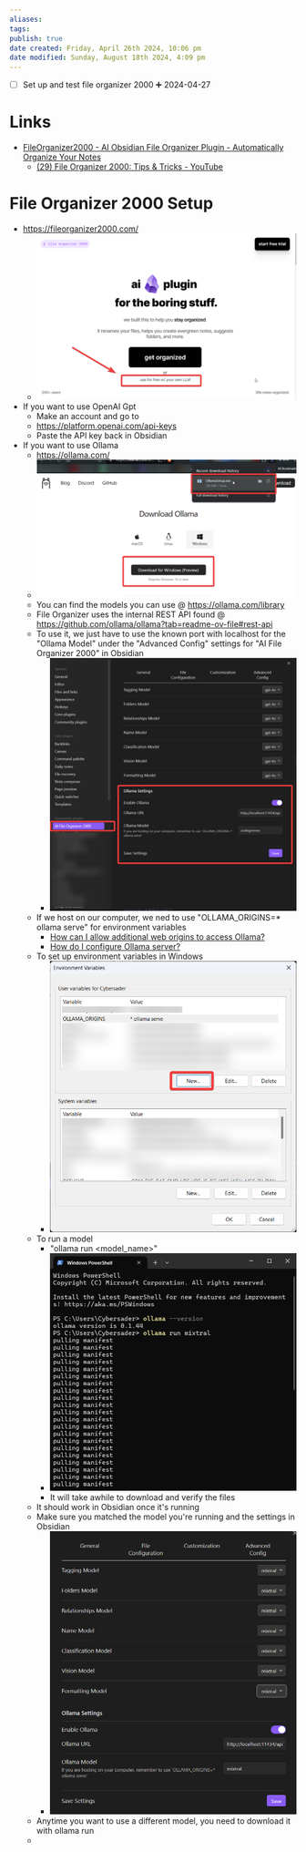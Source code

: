 ```yaml
---
aliases: 
tags: 
publish: true
date created: Friday, April 26th 2024, 10:06 pm
date modified: Sunday, August 18th 2024, 4:09 pm
---
```


- [ ] Set up and test file organizer 2000 ➕ 2024-04-27

# Links

- [FileOrganizer2000 - AI Obsidian File Organizer Plugin - Automatically Organize Your Notes](https://fileorganizer2000.com/)
	- [(29) File Organizer 2000: Tips & Tricks - YouTube](https://www.youtube.com/playlist?list=PLgRcC-DFR5jdUxbSBuNeymwYTH_FSVxio)

# File Organizer 2000 Setup

- https://fileorganizer2000.com/
	- ![500](_attachments/File%20Organizer%202000/IMG-20240818160940021.png)
- If you want to use OpenAI Gpt
	- Make an account and go to
	- https://platform.openai.com/api-keys
	- Paste the API key back in Obsidian
- If you want to use Ollama
	- https://ollama.com/
	- ![500](_attachments/File%20Organizer%202000/IMG-20240818160940082.png)
	- You can find the models you can use @ https://ollama.com/library
	- File Organizer uses the internal REST API found @ https://github.com/ollama/ollama?tab=readme-ov-file#rest-api
	- To use it, we just have to use the known port with localhost for the "Ollama Model" under the "Advanced Config" settings for "AI File Organizer 2000" in Obsidian
		- ![400](_attachments/File%20Organizer%202000/IMG-20240818160940145.png)
	- If we host on our computer, we ned to use "OLLAMA_ORIGINS=* ollama serve" for environment variables
		- [How can I allow additional web origins to access Ollama?](https://github.com/ollama/ollama/blob/main/docs/faq.md#how-can-i-allow-additional-web-origins-to-access-ollama)
		- [How do I configure Ollama server?](https://github.com/ollama/ollama/blob/main/docs/faq.md#how-do-i-configure-ollama-server)
	- To set up environment variables in Windows
		- ![400](_attachments/File%20Organizer%202000/IMG-20240818160940222.png)
	- To run a model
		- "ollama run <model_name>"
		- ![400](_attachments/File%20Organizer%202000/IMG-20240818160940346.png)
		- It will take awhile to download and verify the files
	- It should work in Obsidian once it's running
	- Make sure you matched the model you're running and the settings in Obsidian
		- ![400](_attachments/File%20Organizer%202000/IMG-20240818160940405.png)
	- Anytime you want to use a different model, you need to download it with ollama run
	- 
